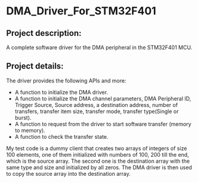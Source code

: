 # DMA_Driver_For_STM32F401
## Project description:
A complete software driver for the DMA peripheral in the STM32F401 MCU.
## Project details:
The driver provides the following APIs and more:
* A function to initialize the DMA driver.
* A function to initialize the DMA channel parameters, DMA Peripheral ID, Trigger Source, Source address, a destination address, number of transfers, transfer item size, transfer mode, transfer type(Single or burst).
* A function to request from the driver to start software transfer (memory to memory).
* A function to check the transfer state.

My test code is a dummy client that creates two arrays of integers of size 100 elements, one of them initialized with numbers of 100, 200 till the end, which is the source array. The second one is the destination array with the same type and size and initialized by all zeros. The DMA driver is then used to copy the source array into the destination array.